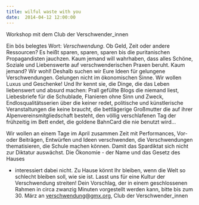 ```yaml
---
title: wilful waste with you
date:  2014-04-12 12:00:00
---
```


Workshop mit dem Club der Verschwender_innen



Ein bös belegtes Wort: <em>Verschwendung</em>. Ob Geld, Zeit oder
andere Ressourcen? Es heißt sparen, sparen, sparen bis die puritanischen
Propagandisten jauchzen. Kaum jemand will wahrhaben, dass alles Schöne,
Soziale und Liebenswerte auf verschwenderischen Praxen beruht. Kaum
jemand? Wir wohl! Deshalb suchen wir Eure Ideen für gelungene
Verschwendungen. Gelungen nicht im ökonomischen Sinne. Wir wollen Luxus
und Geschenke! Und Ihr kennt sie, die Dinge, die das Leben liebenswert und
absurd machen: Prall gefüllte Blogs die niemand liest, Liebesbriefe für
die Schublade, Flanieren ohne Sinn und Zweck, Endlosqualitätsserien über
die keiner redet, politische und künstlerische Veranstaltungen die keine
braucht, die bettlägerige Großmutter die auf ihrer
Alpenvereinsmitgliedschaft besteht, den völlig verschlafenen Tag der
frühzeitig im Bett endet, die goldene BahnCard die nie benutzt wird...


Wir wollen an einem Tage im April zusammen Zeit mit Performances, Vor-
oder Beiträgen, Entwürfen und Ideen verschwenden, die Verschwendungen
thematisieren, die Schule machen können. Damit das Spardiktat sich nicht
zur Diktatur auswächst. Die Ökonomie - der Name und das Gesetz des Hauses
- interessiert dabei nicht. Zu Hause könnt Ihr bleiben, wenn die Welt so
schlecht bleiben soll, wie sie ist. Lasst uns für eine Kultur der
Verschwendung streiten! Dein Vorschlag, der in einem geschlossenen Rahmen
in circa zwanzig Minuten vorgestellt werden kann, bitte bis zum 30. März
an <a href="mailto:verschwendung@gmx.org">verschwendung@gmx.org</a>, Club
der Verschwender_innen


